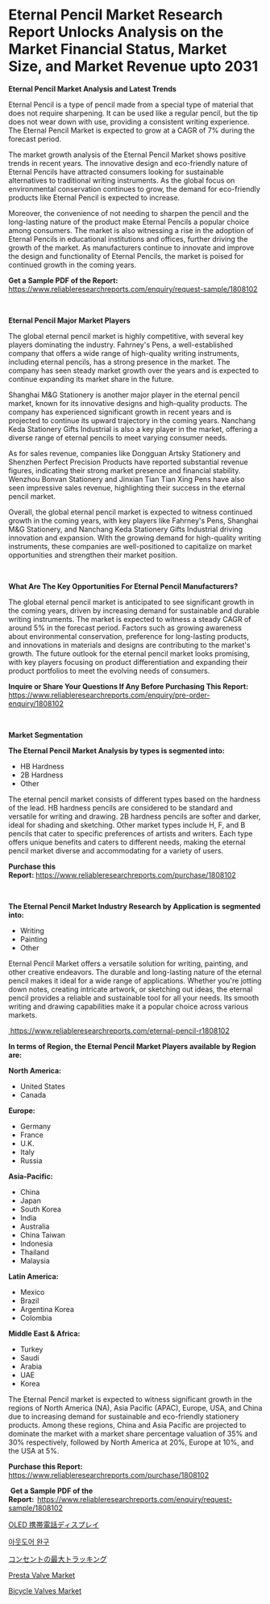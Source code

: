 <p><h1>Eternal Pencil Market Research Report Unlocks Analysis on the Market Financial Status, Market Size, and Market Revenue upto 2031</h1></p><p><strong>Eternal Pencil Market Analysis and Latest Trends</strong></p>
<p><p>Eternal Pencil is a type of pencil made from a special type of material that does not require sharpening. It can be used like a regular pencil, but the tip does not wear down with use, providing a consistent writing experience. The Eternal Pencil Market is expected to grow at a CAGR of 7% during the forecast period.</p><p>The market growth analysis of the Eternal Pencil Market shows positive trends in recent years. The innovative design and eco-friendly nature of Eternal Pencils have attracted consumers looking for sustainable alternatives to traditional writing instruments. As the global focus on environmental conservation continues to grow, the demand for eco-friendly products like Eternal Pencil is expected to increase.</p><p>Moreover, the convenience of not needing to sharpen the pencil and the long-lasting nature of the product make Eternal Pencils a popular choice among consumers. The market is also witnessing a rise in the adoption of Eternal Pencils in educational institutions and offices, further driving the growth of the market. As manufacturers continue to innovate and improve the design and functionality of Eternal Pencils, the market is poised for continued growth in the coming years.</p></p>
<p><strong>Get a Sample PDF of the Report:&nbsp;</strong> <a href="https://www.reliableresearchreports.com/enquiry/request-sample/1808102">https://www.reliableresearchreports.com/enquiry/request-sample/1808102</a></p>
<p>&nbsp;</p>
<p><strong>Eternal Pencil Major Market Players</strong></p>
<p><p>The global eternal pencil market is highly competitive, with several key players dominating the industry. Fahrney's Pens, a well-established company that offers a wide range of high-quality writing instruments, including eternal pencils, has a strong presence in the market. The company has seen steady market growth over the years and is expected to continue expanding its market share in the future.</p><p>Shanghai M&G Stationery is another major player in the eternal pencil market, known for its innovative designs and high-quality products. The company has experienced significant growth in recent years and is projected to continue its upward trajectory in the coming years. Nanchang Keda Stationery Gifts Industrial is also a key player in the market, offering a diverse range of eternal pencils to meet varying consumer needs.</p><p>As for sales revenue, companies like Dongguan Artsky Stationery and Shenzhen Perfect Precision Products have reported substantial revenue figures, indicating their strong market presence and financial stability. Wenzhou Bonvan Stationery and Jinxian Tian Tian Xing Pens have also seen impressive sales revenue, highlighting their success in the eternal pencil market.</p><p>Overall, the global eternal pencil market is expected to witness continued growth in the coming years, with key players like Fahrney's Pens, Shanghai M&G Stationery, and Nanchang Keda Stationery Gifts Industrial driving innovation and expansion. With the growing demand for high-quality writing instruments, these companies are well-positioned to capitalize on market opportunities and strengthen their market position.</p></p>
<p>&nbsp;</p>
<p><strong>What Are The Key Opportunities For Eternal Pencil Manufacturers?</strong></p>
<p><p>The global eternal pencil market is anticipated to see significant growth in the coming years, driven by increasing demand for sustainable and durable writing instruments. The market is expected to witness a steady CAGR of around 5% in the forecast period. Factors such as growing awareness about environmental conservation, preference for long-lasting products, and innovations in materials and designs are contributing to the market's growth. The future outlook for the eternal pencil market looks promising, with key players focusing on product differentiation and expanding their product portfolios to meet the evolving needs of consumers.</p></p>
<p><strong>Inquire or Share Your Questions If Any Before Purchasing This Report:</strong> <a href="https://www.reliableresearchreports.com/enquiry/pre-order-enquiry/1808102">https://www.reliableresearchreports.com/enquiry/pre-order-enquiry/1808102</a></p>
<p>&nbsp;</p>
<p><strong>Market Segmentation</strong></p>
<p><strong>The Eternal Pencil Market Analysis by types is segmented into:</strong></p>
<p><ul><li>HB Hardness</li><li>2B Hardness</li><li>Other</li></ul></p>
<p><p>The eternal pencil market consists of different types based on the hardness of the lead. HB hardness pencils are considered to be standard and versatile for writing and drawing. 2B hardness pencils are softer and darker, ideal for shading and sketching. Other market types include H, F, and B pencils that cater to specific preferences of artists and writers. Each type offers unique benefits and caters to different needs, making the eternal pencil market diverse and accommodating for a variety of users.</p></p>
<p><strong>Purchase this Report:&nbsp;</strong><a href="https://www.reliableresearchreports.com/purchase/1808102">https://www.reliableresearchreports.com/purchase/1808102</a></p>
<p>&nbsp;</p>
<p><strong>The Eternal Pencil Market Industry Research by Application is segmented into:</strong></p>
<p><ul><li>Writing</li><li>Painting</li><li>Other</li></ul></p>
<p><p>Eternal Pencil Market offers a versatile solution for writing, painting, and other creative endeavors. The durable and long-lasting nature of the eternal pencil makes it ideal for a wide range of applications. Whether you're jotting down notes, creating intricate artwork, or sketching out ideas, the eternal pencil provides a reliable and sustainable tool for all your needs. Its smooth writing and drawing capabilities make it a popular choice across various markets.</p></p>
<p><a href="https://www.reliableresearchreports.com/eternal-pencil-r1808102">&nbsp;https://www.reliableresearchreports.com/eternal-pencil-r1808102</a></p>
<p><strong>In terms of Region, the Eternal Pencil Market Players available by Region are:</strong></p>
<p>
    <p> <strong> North America: </strong>
        <ul>
            <li>United States</li>
            <li>Canada</li>
        </ul>
        </p> 
    <p> <strong> Europe: </strong>
        <ul>
            <li>Germany</li>
            <li>France</li>
            <li>U.K.</li>
            <li>Italy</li>
            <li>Russia</li>
        </ul>
        </p> 
    <p> <strong> Asia-Pacific: </strong>
        <ul>
            <li>China</li>
            <li>Japan</li>
            <li>South Korea</li>
            <li>India</li>
            <li>Australia</li>
            <li>China Taiwan</li>
            <li>Indonesia</li>
            <li>Thailand</li>
            <li>Malaysia</li>
        </ul>
        </p> 
    <p> <strong> Latin America: </strong>
        <ul>
            <li>Mexico</li>
            <li>Brazil</li>
            <li>Argentina Korea</li>
            <li>Colombia</li>
        </ul>
        </p> 
    <p> <strong> Middle East & Africa: </strong>
        <ul>
            <li>Turkey</li>
            <li>Saudi</li>
            <li>Arabia</li>
            <li>UAE</li>
            <li>Korea</li>
        </ul>
    </p>
    </p>
<p><p>The Eternal Pencil market is expected to witness significant growth in the regions of North America (NA), Asia Pacific (APAC), Europe, USA, and China due to increasing demand for sustainable and eco-friendly stationery products. Among these regions, China and Asia Pacific are projected to dominate the market with a market share percentage valuation of 35% and 30% respectively, followed by North America at 20%, Europe at 10%, and the USA at 5%.</p></p>
<p><strong>Purchase this Report: </strong><a href="https://www.reliableresearchreports.com/purchase/1808102">https://www.reliableresearchreports.com/purchase/1808102</a></p>
<p>&nbsp;<strong>Get a Sample PDF of the Report:&nbsp;&nbsp;</strong><a href="https://www.reliableresearchreports.com/enquiry/request-sample/1808102">https://www.reliableresearchreports.com/enquiry/request-sample/1808102</a></p>
<p><strong></strong></p>
<p><p><a href="https://github.com/pepo3k/Market-Research-Report-List-2/blob/main/6199276141786.md">OLED 携帯電話ディスプレイ</a></p><p><a href="https://github.com/sougarounis/Market-Research-Report-List-4/blob/main/7476706149623.md">아웃도어 완구</a></p><p><a href="https://github.com/nemesis2824/Market-Research-Report-List-2/blob/main/7646944141787.md">コンセントの最大トラッキング</a></p><p><a href="https://github.com/zolotuy145/Market-Research-Report-List-1/blob/main/presta-valve-market.md">Presta Valve Market</a></p><p><a href="https://github.com/nafisalvee228/Market-Research-Report-List-1/blob/main/bicycle-valves-market.md">Bicycle Valves Market</a></p></p>